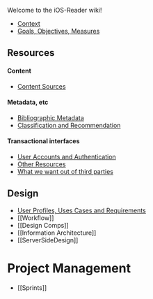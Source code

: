 Welcome to the iOS-Reader wiki!

* [Context](https://github.com/NYPL/iOS-Reader/wiki/Context)
* [Goals, Objectives, Measures](https://github.com/NYPL/iOS-Reader/wiki/MetricsAndMeasurements)

## Resources
#### Content
* [Content Sources](https://github.com/NYPL/iOS-Reader/wiki/ContentSources)

#### Metadata, etc
* [Bibliographic Metadata](https://github.com/NYPL/iOS-Reader/wiki/BibliographicMetadata)
* [Classification and Recommendation](https://github.com/NYPL/iOS-Reader/wiki/ClassificationAndRecommendation)

#### Transactional interfaces
* [User Accounts and Authentication](https://github.com/NYPL/iOS-Reader/wiki/Authentication)
* [Other Resources](https://github.com/NYPL/iOS-Reader/wiki/Resources)
* [What we want out of third parties](https://github.com/NYPL/iOS-Reader/wiki/ThirdPartyTODO)

## Design
* [User Profiles, Uses Cases and Requirements](https://github.com/NYPL/iOS-Reader/wiki/User-Profiles,-cases-and-requirements)
* [[Workflow]]
* [[Design Comps]]
* [[Information Architecture]]
* [[ServerSideDesign]]

# Project Management
* [[Sprints]]